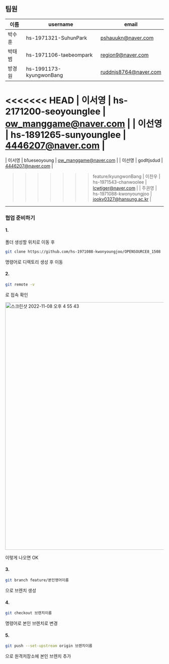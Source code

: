 ## 팀원

| 이름   | username                | email                   |
| ------ | ----------------------- | ----------------------- |
| 박수훈 | hs-1971321-SuhunPark    | pshauukn@naver.com      |
| 박태범 | hs-1971106-taebeompark  | region9@naver.com       |
| 방경원 | hs-1991173-kyungwonBang | ruddnjs8764@naver.com   |
<<<<<<< HEAD
| 이서영 | hs-2171200-seoyounglee  | ow_manggame@naver.com   |
| 이선영 | hs-1891265-sunyounglee  | 4446207@naver.com       |
=======
| 이서영 | b1ueseoyoung            | ow_manggame@naver.com   |
| 이선영 | godltjsdud              | 4446207@naver.com       |
>>>>>>> feature/kyungwonBang
| 이찬우 | hs-1971543-chanwoolee   | lcwtiger@naver.com      |
| 주권영 | hs-1971088-kwonyoungjoo | jooky0327@hansung.ac.kr |

***

### 협업 준비하기

#### 1.

폴더 생성할 위치로 이동 후

```zsh
git clone https://github.com/hs-1971088-kwonyoungjoo/OPENSOURCE8_1508
```

명령어로 디렉토리 생성 후 이동



#### 2.

```zsh 
git remote -v
```

로 접속 확인

<img width="784" alt="스크린샷 2022-11-08 오후 4 55 43" src="https://user-images.githubusercontent.com/117619103/200506400-b464b407-8d14-4e46-932b-31065fdad55b.png">

이렇게 나오면 OK


#### 3.

``` zsh
git branch feature/본인영어이름
```

으로 브렌치 생성



 #### 4.

```zsh
git checkout 브렌치이름
```

명령어로 본인 브렌치로 변경



#### 5.

```zsh
git push --set-upstream origin 브렌치이름
```

으로 원격저장소에 본인 브렌치 추가





